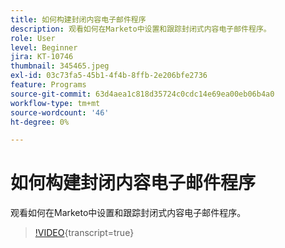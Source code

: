 ```yaml
---
title: 如何构建封闭内容电子邮件程序
description: 观看如何在Marketo中设置和跟踪封闭式内容电子邮件程序。
role: User
level: Beginner
jira: KT-10746
thumbnail: 345465.jpeg
exl-id: 03c73fa5-45b1-4f4b-8ffb-2e206bfe2736
feature: Programs
source-git-commit: 63d4aea1c818d35724c0cdc14e69ea00eb06b4a0
workflow-type: tm+mt
source-wordcount: '46'
ht-degree: 0%

---
```


# 如何构建封闭内容电子邮件程序

观看如何在Marketo中设置和跟踪封闭式内容电子邮件程序。

>[!VIDEO](https://video.tv.adobe.com/v/3412029/?quality=12&learn=on&captions=chi_hans){transcript=true}
